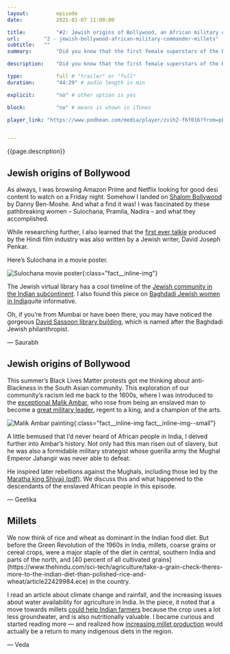 ```yaml
---
layout:         episode
date: 			2021-01-07 11:00:00

title: 			"#2: Jewish origins of Bollywood, an African military commander in 17<sup>th</sup> century India, and millets"
url:        "2 - jewish-bollywood-african-military-commander-millets"
subtitle: 	""
summary: 		"Did you know that the first female superstars of the Bollywood were from the Jewish community? Or how an African slave became a military mastermind in 17th century India? We also talk about how the way India's diet changed in the 1960s and how it&rsquo;s affecting people&rsquo;s lives now."

description: 	"Did you know that the first female superstars of the Bollywood were from the Jewish community? Or how an African slave became a military mastermind in 17th century India? We also talk about how the way India's diet changed in the 1960s and how it's affecting people&rsquo;s lives now."

type:			full # "trailer" or "full"
duration: 		"44:29" # audio length in min

explicit: 		"no" # other option is yes

block: 			"no" # means is shown in iTunes

player_link: "https://www.podbean.com/media/player/zvih2-f6f016?from=pb6admin&download=1&version=1&auto=0&share=1&download=1&rtl=0&fonts=Helvetica&skin=2&pfauth=&btn-skin=101"


---
```


{{page.description}}

<h2 class="fact__hed">Jewish origins of Bollywood</h2>

As always, I was browsing Amazon Prime and Netflix looking for good desi content to watch on a Friday night. Somehow I landed on [Shalom Bollywood](https://www.menemshafilms.com/shalom-bollywood) by Danny Ben-Moshe. And what a find it was! I was fascinated by these pathbreaking women – Sulochana, Pramila, Nadira – and what they accomplished. 

While researching further, I also learned that the [first ever talkie](https://en.wikipedia.org/wiki/Alam_Ara) produced by the Hindi film industry was also written by a Jewish writer, David Joseph Penkar.

Here’s Sulochana in a movie poster.

![Sulochana movie poster](../../assets/sulochana.jpg){:class="fact__inline-img"}

The Jewish virtual library has a cool timeline of the [Jewish community in the Indian subcontinent](https://www.jewishvirtuallibrary.org/india-virtual-jewish-history-tour.). I also found this piece on [Baghdadi Jewish women in India](https://jwa.org/encyclopedia/article/baghdadi-jewish-women-in-india)quite informative. 


Oh, if you’re from Mumbai or have been there, you may have noticed the gorgeous [David Sassoon library building](https://davidsassoonlibrary.com/), which is named after the Baghdadi Jewish philanthropist. 

— Saurabh

<h2 class="fact__hed">Jewish origins of Bollywood</h2>

This summer’s Black Lives Matter protests got me thinking about anti-Blackness in the South Asian community. This exploration of our community’s racism led me back to the 1600s, where I was introduced to the [exceptional Malik Ambar](https://indianexpress.com/article/research/malik-ambar-aurangabad-mughals-jahangir-akbar-shivaji-6397143/), who rose from being an enslaved man to become a [great military leader](https://journals.sagepub.com/doi/abs/10.1177/0971945820959897?journalCode=mhja), regent to a king, and a champion of the arts. 

![Malik Ambar painting](../../assets/ambar_600.jpg){:class="fact__inline-img fact__inline-img--small"}

A little bemused that I’d never heard of African people in India, I delved further into Ambar’s history. Not only had this man risen out of slavery, but he was also a formidable military strategist whose guerilla army the Mughal Emperor Jahangir was never able to defeat. 

He inspired later rebellions against the Mughals, including those led by the [Maratha king Shivaji (pdf)](https://libres.uncg.edu/ir/uncg/f/O_Ali_MalikAmbar_2011.pdf). We discuss this and what happened to the descendants of the enslaved African people in this episode. 

— Geetika

<h2 class="fact__hed">Millets</h2>
We now think of rice and wheat as dominant in the Indian food diet. But before the Green Revolution of the 1960s in India, millets, coarse grains or cereal crops, were a major staple of the diet in central, southern India and parts of the north, and [40 percent of all cultivated grains](https://www.thehindu.com/sci-tech/agriculture/take-a-grain-check-theres-more-to-the-indian-diet-than-polished-rice-and-wheat/article22429984.ece) in the country.

I read an article about climate change and rainfall, and the increasing issues about water availability for agriculture in India. In the piece, it noted that a move towards millets [could help Indian farmers](https://www.livemint.com/Leisure/o4kfYaS3XMDDJhqgmObd3L/Why-should-we-eat-millets.html) because the crop uses a lot less groundwater, and is also nutritionally valuable. I became curious and started reading more — and realized how [increasing millet production](https://www.livemint.com/Leisure/o4kfYaS3XMDDJhqgmObd3L/Why-should-we-eat-millets.html) would actually be a return to many indigenous diets in the region.

— Veda

